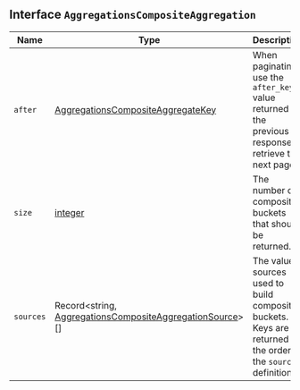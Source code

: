 ## Interface `AggregationsCompositeAggregation`

| Name | Type | Description |
| - | - | - |
| `after` | [AggregationsCompositeAggregateKey](./AggregationsCompositeAggregateKey.md) | When paginating, use the `after_key` value returned in the previous response to retrieve the next page. |
| `size` | [integer](./integer.md) | The number of composite buckets that should be returned. |
| `sources` | Record<string, [AggregationsCompositeAggregationSource](./AggregationsCompositeAggregationSource.md)>[] | The value sources used to build composite buckets. Keys are returned in the order of the `sources` definition. |

